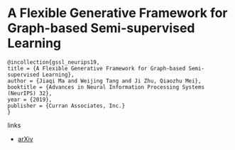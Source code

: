 # A Flexible Generative Framework for Graph-based Semi-supervised Learning

```
@incollection{gssl_neurips19,
title = {A Flexible Generative Framework for Graph-based Semi-supervised Learning},
author = {Jiaqi Ma and Weijing Tang and Ji Zhu, Qiaozhu Mei},
booktitle = {Advances in Neural Information Processing Systems (NeurIPS) 32},
year = {2019},
publisher = {Curran Associates, Inc.}
}
```

links
- [arXiv](https://arxiv.org/abs/1905.10769)
